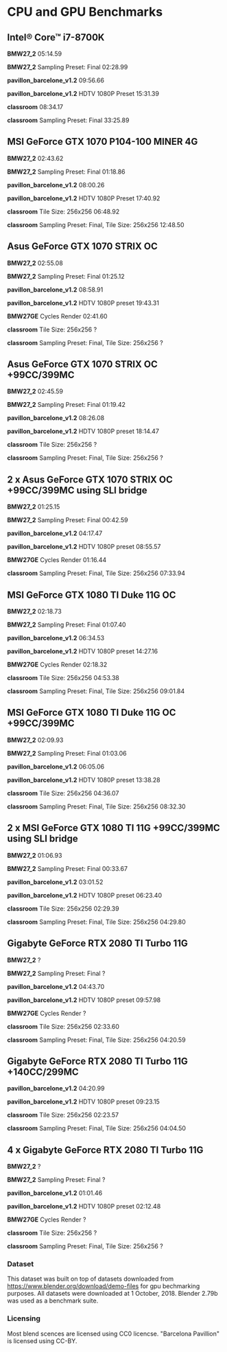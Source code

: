 # CPU and GPU Benchmarks

## Intel® Core™ i7-8700K

**BMW27_2**	05:14.59

**BMW27_2**	Sampling Preset: Final 02:28.99

**pavillon_barcelone_v1.2** 09:56.66

**pavillon_barcelone_v1.2** HDTV 1080P Preset 15:31.39

**classroom** 08:34.17

**classroom** Sampling Preset: Final 33:25.89

## MSI GeForce GTX 1070 P104-100 MINER 4G

**BMW27_2**	02:43.62

**BMW27_2**	Sampling Preset: Final 01:18.86

**pavillon_barcelone_v1.2** 08:00.26

**pavillon_barcelone_v1.2** HDTV 1080P Preset 17:40.92

**classroom** Tile Size: 256x256 06:48.92

**classroom** Sampling Preset: Final, Tile Size: 256x256 12:48.50

## Asus GeForce GTX 1070 STRIX OC

**BMW27_2**	02:55.08

**BMW27_2**	Sampling Preset: Final 01:25.12

**pavillon_barcelone_v1.2** 08:58.91

**pavillon_barcelone_v1.2** HDTV 1080P preset 19:43.31

**BMW27GE**	Cycles Render 02:41.60

**classroom** Tile Size: 256x256 ?

**classroom** Sampling Preset: Final, Tile Size: 256x256 ?

## Asus GeForce GTX 1070 STRIX OC +99CC/399MC

**BMW27_2**	02:45.59

**BMW27_2**	Sampling Preset: Final 01:19.42

**pavillon_barcelone_v1.2** 08:26.08

**pavillon_barcelone_v1.2** HDTV 1080P preset 18:14.47

**classroom** Tile Size: 256x256 ?

**classroom** Sampling Preset: Final, Tile Size: 256x256 ?

## 2 x Asus GeForce GTX 1070 STRIX OC +99CC/399MC using SLI bridge

**BMW27_2**	01:25.15

**BMW27_2**	Sampling Preset: Final 00:42.59

**pavillon_barcelone_v1.2** 04:17.47

**pavillon_barcelone_v1.2** HDTV 1080P preset 08:55.57

**BMW27GE**	Cycles Render 01:16.44

**classroom** Sampling Preset: Final, Tile Size: 256x256 07:33.94

## MSI GeForce GTX 1080 TI Duke 11G OC

**BMW27_2**	02:18.73

**BMW27_2**	Sampling Preset: Final 01:07.40

**pavillon_barcelone_v1.2** 06:34.53

**pavillon_barcelone_v1.2** HDTV 1080P preset 14:27.16

**BMW27GE**	Cycles Render 02:18.32

**classroom** Tile Size: 256x256 04:53.38

**classroom** Sampling Preset: Final, Tile Size: 256x256 09:01.84

## MSI GeForce GTX 1080 TI Duke 11G OC +99CC/399MC

**BMW27_2**	02:09.93

**BMW27_2**	Sampling Preset: Final 01:03.06

**pavillon_barcelone_v1.2** 06:05.06

**pavillon_barcelone_v1.2** HDTV 1080P preset 13:38.28

**classroom** Tile Size: 256x256 04:36.07

**classroom** Sampling Preset: Final, Tile Size: 256x256 08:32.30

## 2 x MSI GeForce GTX 1080 TI 11G +99CC/399MC using SLI bridge

**BMW27_2**	01:06.93

**BMW27_2**	Sampling Preset: Final 00:33.67

**pavillon_barcelone_v1.2** 03:01.52

**pavillon_barcelone_v1.2** HDTV 1080P preset 06:23.40

**classroom** Tile Size: 256x256 02:29.39

**classroom** Sampling Preset: Final, Tile Size: 256x256 04:29.80

## Gigabyte GeForce RTX 2080 TI Turbo 11G

**BMW27_2**	?

**BMW27_2**	Sampling Preset: Final ?

**pavillon_barcelone_v1.2** 04:43.70

**pavillon_barcelone_v1.2** HDTV 1080P preset 09:57.98

**BMW27GE**	Cycles Render ?

**classroom** Tile Size: 256x256 02:33.60

**classroom** Sampling Preset: Final, Tile Size: 256x256 04:20.59

## Gigabyte GeForce RTX 2080 TI Turbo 11G +140СС/299MC

**pavillon_barcelone_v1.2** 04:20.99

**pavillon_barcelone_v1.2** HDTV 1080P preset 09:23.15

**classroom** Tile Size: 256x256 02:23.57

**classroom** Sampling Preset: Final, Tile Size: 256x256 04:04.50

## 4 x Gigabyte GeForce RTX 2080 TI Turbo 11G

**BMW27_2**	?

**BMW27_2**	Sampling Preset: Final ?

**pavillon_barcelone_v1.2** 01:01.46

**pavillon_barcelone_v1.2** HDTV 1080P preset 02:12.48

**BMW27GE**	Cycles Render ?

**classroom** Tile Size: 256x256 ?

**classroom** Sampling Preset: Final, Tile Size: 256x256 ?

### Dataset
This dataset was built on top of datasets downloaded from https://www.blender.org/download/demo-files for gpu bechmarking purposes. All datasets were downloaded at 1 October, 2018. Blender 2.79b was used as a benchmark suite.

### Licensing
Most blend scences are licensed using CC0 licencse. "Barcelona Pavillion" is licensed using CC-BY.
